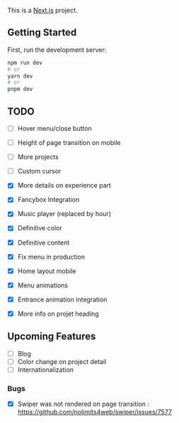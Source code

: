 This is a [Next.js](https://nextjs.org) project.

## Getting Started

First, run the development server:

```bash
npm run dev
# or
yarn dev
# or
pnpm dev
```

## TODO
- [ ] Hover menu/close button
- [ ] Height of page transition on mobile
- [ ] More projects
- [ ] Custom cursor

- [x] More details on experience part
- [x] Fancybox Integration
- [x] Music player (replaced by hour)
- [x] Definitive color
- [x] Definitive content
- [x] Fix menu in production
- [x] Home layout mobile
- [x] Menu animations
- [x] Entrance animation integration
- [x] More info on projet heading

## Upcoming Features
- [ ] Blog
- [ ] Color change on project detail
- [ ] Internationalization
    
### Bugs

- [x] Swiper was not rendered on page transition : https://github.com/nolimits4web/swiper/issues/7577

